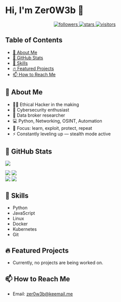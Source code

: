 # Hi, I'm Zer0W3b 👾

<p align="center">
  <a href="https://github.com/zer0w3b?tab=followers">
    <img alt="followers" title="Follow me on Github" src="https://custom-icon-badges.demolab.com/github/followers/zer0w3b?color=236ad3&labelColor=1155ba&style=for-the-badge&logo=person-add&label=FOLLOW&logoColor=white"/>
  </a>
  <a href="https://github.com/zer0w3b?tab=repositories&sort=stargazers">
    <img alt="stars" title="Total stars on GitHub" src="https://custom-icon-badges.demolab.com/github/stars/zer0w3b?color=54960C&labelColor=468307&style=for-the-badge&logo=star&label=STARS"/>
  </a>
  <a href="https://github.com/zer0w3b">
    <img alt="visitors" title="GitHub profile views" src="http://zer0w3b.42web.io/index.php"/>
  </a>
</p>

## Table of Contents
- [👤 About Me](#about-me)
- [🚀 GitHub Stats](#github-stats)
- [🔧 Skills](#skills)
- [🔥 Featured Projects](#featured-projects)
- [📫 How to Reach Me](#how-to-reach-me)

## 👤 About Me  
- 🕵️‍♂️ Ethical Hacker in the making  
- 🔐 Cybersecurity enthusiast  
- 🧩 Data broker researcher  
- 💻 Python, Networking, OSINT, Automation  
- 🎯 Focus: learn, exploit, protect, repeat  
- ⚡ Constantly leveling up — stealth mode active  

## 🚀 GitHub Stats  

![](http://github-profile-summary-cards.vercel.app/api/cards/profile-details?username=Zer0W3b&theme=graywhite)  

![](http://github-profile-summary-cards.vercel.app/api/cards/repos-per-language?username=Zer0W3b&theme=graywhite)  ![](http://github-profile-summary-cards.vercel.app/api/cards/most-commit-language?username=Zer0W3b&theme=graywhite)  
![](http://github-profile-summary-cards.vercel.app/api/cards/stats?username=Zer0W3b&theme=graywhite)  ![](http://github-profile-summary-cards.vercel.app/api/cards/productive-time?username=Zer0W3b&theme=graywhite&utcOffset=8)  

## 🔧 Skills
- Python
- JavaScript
- Linux
- Docker
- Kubernetes
- Git

## 🔥 Featured Projects
- Currently, no projects are being worked on.

## 📫 How to Reach Me
- Email: [zer0w3b@keemail.me](mailto:zer0w3b@keemail.me)
